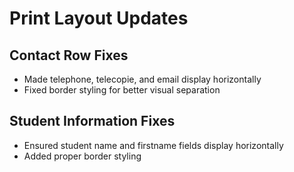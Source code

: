 # Print Layout Updates

## Contact Row Fixes
- Made telephone, telecopie, and email display horizontally
- Fixed border styling for better visual separation

## Student Information Fixes
- Ensured student name and firstname fields display horizontally
- Added proper border styling
